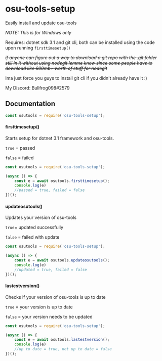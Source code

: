 # osu-tools-setup

Easily install and update osu-tools

*NOTE: This is for Windows only*

Requires: dotnet sdk 3.1 and git cli, both can be installed using the code upon running `firsttimesetup()`

~~*if anyone can figure out a way to download a git repo with the .git folder still in it without using nodegit lemme know since some people have to download like 600mb+ worth of stuff for nodegit*~~

Ima just force you guys to install git cli if you didn't already have it :)

My Discord: Bullfrog098#2579

## Documentation
```js
const osutools = require('osu-tools-setup');
```


#### firsttimesetup()
Starts setup for dotnet 3.1 framework and osu-tools.

 `true` = passed
 
 `false` = failed

```js
const osutools = require('osu-tools-setup');

(async () => {
    const e = await osutools.firsttimesetup();
    console.log(e)
    //passed = true, failed = false
})();
```

#### updateosutools()
Updates your version of osu-tools

`true`= updated successfully

`false` = failed with update
```js
const osutools = require('osu-tools-setup');

(async () => {
    const e = await osutools.updateosutools();
    console.log(e)
    //updated = true, failed = false
})();
```

#### lastestversion()
Checks if your version of osu-tools is up to date

`true` = your version is up to date

`false` = your version needs to be updated
```js
const osutools = require('osu-tools-setup');

(async () => {
    const e = await osutools.lastestversion();
    console.log(e)
    //up to date = true, not up to date = false
})();
```
